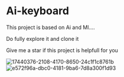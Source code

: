 # Ai-keyboard

This project is based on Ai and Ml....

Do fully explore it and clone it

Give me a star if this project is helpfull for you

![17440376-2108-4170-8650-24c1f1c8761b](https://user-images.githubusercontent.com/66834895/152748976-0dad7ae6-08c4-449c-913d-65cc79d420db.jpg)
![e572f96a-dbc0-4181-9ba6-7d8a300f1d93](https://user-images.githubusercontent.com/66834895/152748977-30302a9f-ca6a-451d-ae12-a5adc132abbc.jpg)
